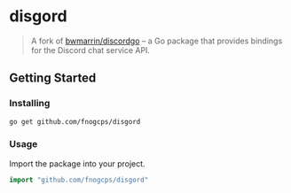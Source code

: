 # disgord

> A fork of [bwmarrin/discordgo](https://github.com/bwmarrin/discordgo) – a Go package that provides bindings for the Discord chat service API.

## Getting Started

### Installing

```sh
go get github.com/fnogcps/disgord
```

### Usage

Import the package into your project.

```go
import "github.com/fnogcps/disgord"
```
